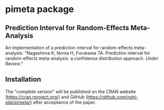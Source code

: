 
# pimeta package


## Prediction Interval for Random-Effects Meta-Analysis

An implementation of a prediction interval for random-effects meta-analysis:
"Nagashima K, Noma H, Furukawa TA. Prediction interval for random-effects meta-analysis: a confidence distribution approach. *Under Review*."


## Installation

The "complete version" will be published on the CRAN website (https://cran.rproject.org/) and GitHub (https://github.com/nshi-stat/pimeta/) after acceptance of the paper.

